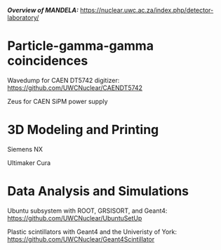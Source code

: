 ***Overview of MANDELA:*** https://nuclear.uwc.ac.za/index.php/detector-laboratory/

# Particle-gamma-gamma coincidences

Wavedump for CAEN DT5742 digitizer: https://github.com/UWCNuclear/CAENDT5742

Zeus for CAEN SiPM power supply

# 3D Modeling and Printing

Siemens NX

Ultimaker Cura

# Data Analysis and Simulations

Ubuntu subsystem with ROOT, GRSISORT, and Geant4: https://github.com/UWCNuclear/UbuntuSetUp

Plastic scintillators with Geant4 and the Univeristy of York: https://github.com/UWCNuclear/Geant4Scintillator


